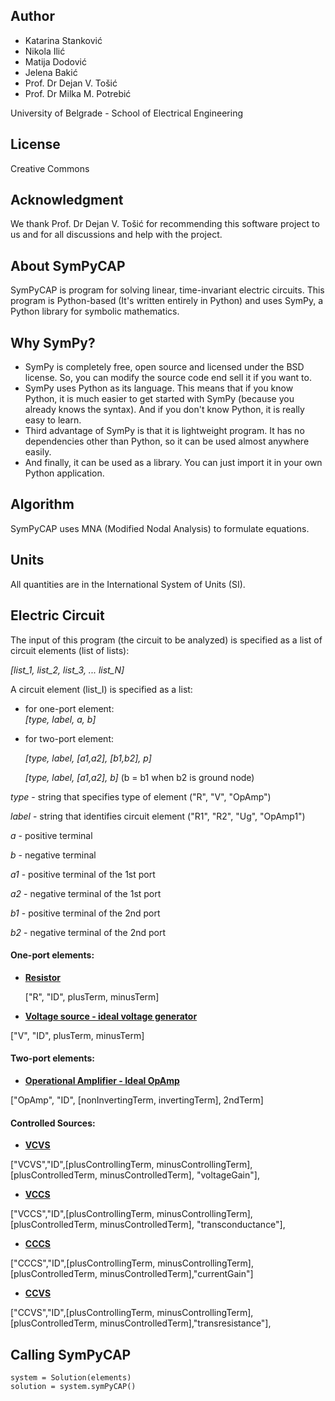 ##  Author  

* Katarina Stanković
* Nikola Ilić
* Matija Dodović
* Jelena Bakić
* Prof. Dr Dejan V. Tošić
* Prof. Dr Milka M. Potrebić

University of Belgrade - School of Electrical Engineering

## License  

Creative Commons

## Acknowledgment 

We thank Prof. Dr Dejan V. Tošić for recommending this software project to us and for all discussions and help with the project.

## About SymPyCAP 

SymPyCAP is program for solving linear, time-invariant electric circuits. This program is Python-based 
(It's written entirely in Python) and uses SymPy, a Python library for symbolic mathematics.

## Why SymPy?  

* SymPy is completely free, open source and licensed under the BSD license. So, you can modify the 
source code end sell it if you want to.
* SymPy uses Python as its language. This means that if you
know Python, it is much easier to get started with SymPy (because you already knows the syntax). 
And if you don't know Python, it is really easy to learn. 
* Third advantage of SymPy is that it is lightweight program. It has no dependencies other than Python,
so it can be used almost anywhere easily. 
* And finally, it can be used as a library. You can just import it in your own Python application.

## Algorithm 

SymPyCAP uses MNA (Modified Nodal Analysis) to formulate 
equations.



##   Units   

All quantities are in the International System of Units (SI).

## Electric Circuit  

The input of this program (the circuit to be analyzed) is specified as a list of circuit elements (list
 of lists):
 
   *[list_1, list_2, list_3, ... list_N]*

A circuit element (list_I) is specified as a list:

* for one-port element:\
        *[type, label, a, b]* 
     
* for two-port element: 

     *[type, label, [a1,a2], [b1,b2], p]*

     *[type, label, [a1,a2], b]* (b = b1 when b2 is ground node)
                        

*type* - string that specifies type of element ("R", "V", "OpAmp")

*label* - string that identifies circuit element ("R1", "R2", "Ug", "OpAmp1")

*a* - positive terminal

*b* - negative terminal

*a1* - positive terminal of the 1st port

*a2* - negative terminal of the 1st port

*b1* - positive terminal of the 2nd port

*b2* - negative terminal of the 2nd port
 
#### One-port elements: 

* <ins> **Resistor** </ins>

     ["R", "ID", plusTerm, minusTerm]

* <ins> **Voltage source - ideal voltage generator** </ins>

["V", "ID", plusTerm, minusTerm]

#### Two-port elements: 

* <ins> **Operational Amplifier - Ideal OpAmp** </ins>

["OpAmp", "ID", [nonInvertingTerm, invertingTerm], 2ndTerm]

#### Controlled Sources: 

* <ins> **VCVS** </ins>

["VCVS","ID",[plusControllingTerm, minusControllingTerm],[plusControlledTerm, minusControlledTerm], "voltageGain"],

* <ins> **VCCS** </ins>

["VCCS","ID",[plusControllingTerm, minusControllingTerm],[plusControlledTerm, minusControlledTerm], "transconductance"],

* <ins> **CCCS** </ins>

["CCCS","ID",[plusControllingTerm, minusControllingTerm],[plusControlledTerm, minusControlledTerm],"currentGain"]

* <ins> **CCVS** </ins>

["CCVS","ID",[plusControllingTerm, minusControllingTerm],[plusControlledTerm, minusControlledTerm],"transresistance"],

## Calling SymPyCAP  
```
system = Solution(elements)
solution = system.symPyCAP()
```

